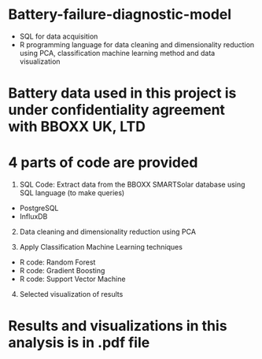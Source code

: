 # Battery-failure-diagnostic-model
- SQL for data acquisition
- R programming language for data cleaning and dimensionality reduction using PCA, classification machine learning method and data visualization

# Battery data used in this project is under confidentiality agreement with BBOXX UK, LTD
# 4 parts of code are provided

1. SQL Code: Extract data from the BBOXX SMARTSolar database using SQL language (to make queries)
- PostgreSQL
- InfluxDB

2. Data cleaning and dimensionality reduction using PCA

3. Apply Classification Machine Learning techniques
 - R code: Random Forest
 - R code: Gradient Boosting
 - R code: Support Vector Machine

4. Selected visualization of results

# Results and visualizations in this analysis is in .pdf file
